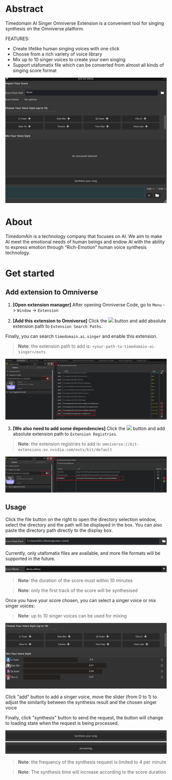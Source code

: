 # Abstract
Timedomain AI Singer Omniverse Extension is a convenient tool for singing synthesis on the Omniverse platform.

FEATURES: 

- Create lifelike human singing voices with one click
- Choose from a rich variety of voice library
- Mix up to 10 singer voices to create your own singing 
- Support utafomatix file which can be converted from almost all kinds of singing score format

<img src="./image/demo.gif">

# About
TimedomAIn is a technology company that focuses on AI. We aim to make AI meet the emotional needs of human beings and endow AI with the ability to express emotion through “Rich-Emotion” human voice synthesis technology.
# Get started

## Add extension to Omniverse

1. **[Open extension manager]** After opening Omniverse Code, go to `Menu` -> `Window` -> `Extension`

2. **[Add this extension to Omniverse]** Click the  <img src="https://github.githubassets.com/images/icons/emoji/unicode/2699.png?v8" width="18"> button and add absolute extension path to `Extension Search Paths`.

Finally, you can search `timedomain.ai.singer` and enable this extension.

> **Note**:
> the extension path to add is: `<your-path-to-timedomain-ai-singer>/exts`

![add_extension](./image/picture_6.png)

3. **[We also need to add some dependencies]** Click the  <img src="https://github.githubassets.com/images/icons/emoji/unicode/2699.png?v8" width="18"> button and add absolute extension path to `Extension Registries`.

> **Note**:
> the extension registries to add is: `omniverse://kit-extensions.ov.nvidia.com/exts/kit/default`

![add_registries](./image/picture_7.png)

## Usage

Click the file button on the right to open the directory selection window, select the directory and the path will be displayed in the box. You can also paste the directory path directly to the display box.

<img src="./image/picture_1.png">

Currently, only utafomatix files are available, and more file formats will be supported in the future.

<img src="./image/picture_2.png">

> **Note**:
> the duration of the score must within 10 minutes

> **Note**:
> only the first track of the score will be synthesised

Once you have your score chosen, you can select a singer voice or mix singer voices:

> **Note**:
> up to 10 singer voices can be used for mixing 

<img src="./image/picture_5.png">

Click "add" button to add a singer voice, move the slider (from 0 to 1) to adjust the similarity between the synthesis result and the chosen singer voice 

Finally, click "synthesis" button to send the request, the button will change to loading state when the request is being processed.

<img src="./image/picture_3.png">
<img src="./image/picture_4.png">

> **Note**:
> the frequency of the synthesis request is limited to 4 per minute

> **Note**:
> The synthesis time will increase according to the score duration


